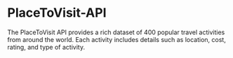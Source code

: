 # PlaceToVisit-API
The PlaceToVisit  API provides a rich dataset of 400 popular travel activities from around the world. Each activity includes details such as location, cost, rating, and type of activity.
